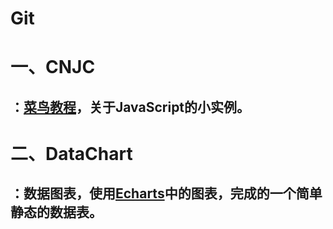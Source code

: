 # Git
# 一、CNJC
##    ：[菜鸟教程](http://www.runoob.com/)，关于JavaScript的小实例。

# 二、DataChart
##    ：数据图表，使用[Echarts](http://echarts.baidu.com/)中的图表，完成的一个简单静态的数据表。